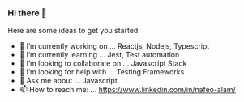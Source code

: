 ### Hi there 👋

Here are some ideas to get you started:

- 🔭 I’m currently working on ... Reactjs, Nodejs, Typescript
- 🌱 I’m currently learning ... Jest, Test automation
- 👯 I’m looking to collaborate on ... Javascript Stack
- 🤔 I’m looking for help with ... Testing Frameworks 
- 💬 Ask me about ... Javascript 
- 📫 How to reach me: ... https://www.linkedin.com/in/nafeo-alam/

